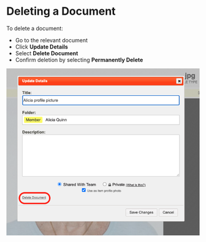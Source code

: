 # Deleting a Document

To delete a document:&#x20;

* Go to the relevant document
* Click **Update Details**
* Select **Delete Document**
* Confirm deletion by selecting **Permanently Delete**

![](<../../.gitbook/assets/delete document.png>)

